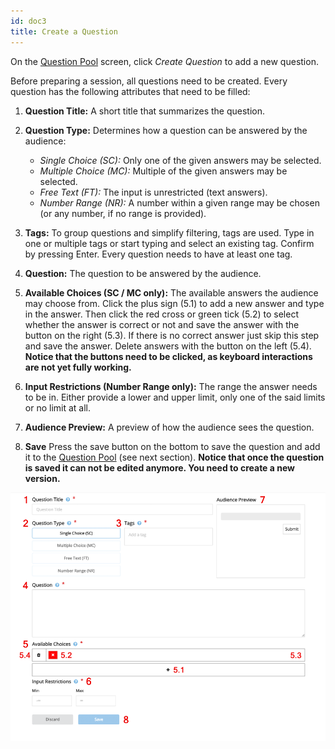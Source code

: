 ```yaml
---
id: doc3
title: Create a Question
---
```


On the [Question Pool](doc4.md) screen, click _Create Question_ to add a new question.

Before preparing a session, all questions need to be created. Every question has the following
attributes that need to be filled:

1. **Question Title:** A short title that summarizes the question.

2. **Question Type:** Determines how a question can be answered by the audience:
   * _Single Choice (SC):_ Only one of the given answers may be selected.
   * _Multiple Choice (MC):_ Multiple of the given answers may be selected.
   * _Free Text (FT):_ The input is unrestricted (text answers).
   * _Number Range (NR):_ A number within a given range may be chosen (or any number, if no range is provided).

3. **Tags:** To group questions and simplify filtering, tags are used. Type in one or multiple tags or start typing and select an existing tag. Confirm by pressing Enter. Every question needs to have at least one tag.

4. **Question:** The question to be answered by the audience.

5. **Available Choices (SC / MC only):** The available answers the audience may choose from. Click the plus sign (5.1) to add a new answer and type in the answer. Then click the red cross or green tick (5.2) to select whether the answer is correct or not and save the answer with the button on the right (5.3). If there is no correct answer just skip this step and save the answer. Delete answers with the button on the left (5.4). **Notice that the buttons need to be clicked, as keyboard interactions are not yet fully working.**

6. **Input Restrictions (Number Range only):** The range the answer needs to be in. Either provide a lower and upper limit, only one of the said limits or no limit at all.

7. **Audience Preview:** A preview of how the audience sees the question.

8. **Save** Press the save button on the bottom to save the question and add it to the [Question Pool](doc4.md) (see next section). **Notice that once the question is saved it can not be edited anymore. You need to create a new version.**

![Create Question](assets/create_question.png)
